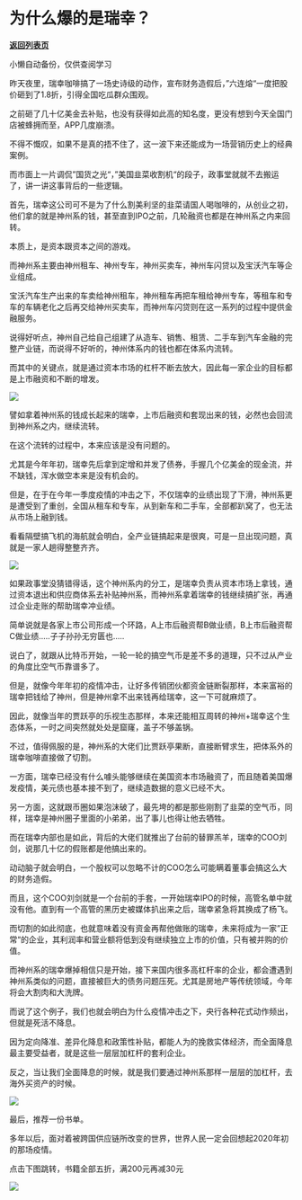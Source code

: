 # 为什么爆的是瑞幸？

[**返回列表页**](/gzh/政事堂2019)

小懒自动备份，仅供查阅学习

昨天夜里，瑞幸咖啡搞了一场史诗级的动作，宣布财务造假后，”六连熔“一度把股价砸到了1.8折，引得全国吃瓜群众围观。

  

之前砸了几十亿美金去补贴，也没有获得如此高的知名度，更没有想到今天全国门店被蜂拥而至，APP几度崩溃。

  

不得不慨叹，如果不是真的捂不住了，这一波下来还能成为一场营销历史上的经典案例。  

  

而市面上一片调侃”国货之光“，”美国韭菜收割机“的段子，政事堂就就不去搬运了，讲一讲这事背后的一些逻辑。  

  

首先，瑞幸这公司可不是为了什么割美利坚的韭菜请国人喝咖啡的，从创业之初，他们拿的就是神州系的钱，甚至直到IPO之前，几轮融资也都是在神州系之内来回转。

  

本质上，是资本跟资本之间的游戏。  

  

而神州系主要由神州租车、神州专车，神州买卖车，神州车闪贷以及宝沃汽车等企业组成。

  

宝沃汽车生产出来的车卖给神州租车，神州租车再把车租给神州专车，等租车和专车的车辆老化之后再交给神州买卖车，而神州车闪贷则在这一系列的过程中提供金融服务。

  

说得好听点，神州自己给自己组建了从造车、销售、租赁、二手车到汽车金融的完整产业链，而说得不好听的，神州体系内的钱也都在体系内流转。

  

而其中的关键点，就是通过资本市场的杠杆不断去放大，因此每一家企业的目标都是上市融资和不断的增发。

  

![](https://mmbiz.qpic.cn/mmbiz_jpg/rxhS23yu8cPoGlh8iciajmPRY5YzwLWGibftgLmjAPOHo4bM1R3ThNTWPY0JuBT30w14687jaSgb7AJTjcwEWkXsg/640?wx_fmt=jpeg)

  

譬如拿着神州系的钱成长起来的瑞幸，上市后融资和套现出来的钱，必然也会回流到神州系之内，继续流转。

  

在这个流转的过程中，本来应该是没有问题的。

  

尤其是今年年初，瑞幸先后拿到定增和并发了债券，手握几个亿美金的现金流，并不缺钱，浑水做空本来是没有机会的。

  

但是，在于在今年一季度疫情的冲击之下，不仅瑞幸的业绩出现了下滑，神州系更是遭受到了重创，全国从租车和专车，从到新车和二手车，全部都趴窝了，也无法从市场上融到钱。

  

看看隔壁搞飞机的海航就会明白，全产业链搞起来是很爽，可是一旦出现问题，真就是一家人趟得整整齐齐。

  

![](https://mmbiz.qpic.cn/mmbiz_png/rxhS23yu8cPoGlh8iciajmPRY5YzwLWGibfDmDyj2ja8dz4Tib8eqDxDqSIJ9mxqxLy2fZE2LLIEZRGLniaMrVul3xQ/640?wx_fmt=png)

  

如果政事堂没猜错得话，这个神州系内的分工，是瑞幸负责从资本市场上拿钱，通过资本退出和供应商体系去补贴神州系，而神州系拿着瑞幸的钱继续搞扩张，再通过企业走账的帮助瑞幸冲业绩。

  

简单说就是各家上市公司形成一个环路，A上市后融资帮B做业绩，B上市后融资帮C做业绩.....子子孙孙无穷匮也.....  

  

说白了，就跟从比特币开始，一轮一轮的搞空气币是差不多的道理，只不过从产业的角度比空气币靠谱多了。  

  

但是，就像今年年初的疫情冲击，让好多传销团伙都资金链断裂那样，本来富裕的瑞幸把钱给了神州，但是神州拿不出来钱再给瑞幸，这一下可就麻烦了。

  

因此，就像当年的贾跃亭的乐视生态那样，本来还能相互周转的神州+瑞幸这个生态体系，一时之间突然就处处是窟窿，盖子不够盖锅。  

  

不过，值得佩服的是，神州系的大佬们比贾跃亭果断，直接断臂求生，把体系外的瑞幸咖啡直接做了切割。  

  

一方面，瑞幸已经没有什么噱头能够继续在美国资本市场融资了，而且随着美国爆发疫情，美元债也基本接不到了，继续造数据的意义已经不大。

  

另一方面，这就跟币圈如果泡沫破了，最先垮的都是那些刚割了韭菜的空气币，同样，瑞幸是神州圈子里面的小弟弟，出了事儿也得让他去牺牲。

  

而在瑞幸内部也是如此，背后的大佬们就推出了台前的替罪羔羊，瑞幸的COO刘剑，说那几十亿的假账都是他搞出来的。

  

动动脑子就会明白，一个股权可以忽略不计的COO怎么可能瞒着董事会搞这么大的财务造假。

  

而且，这个COO刘剑就是一个台前的手套，一开始瑞幸IPO的时候，高管名单中就没有他。直到有一个高管的黑历史被媒体扒出来之后，瑞幸紧急将其换成了杨飞。

  

而切割的如此彻底，也就意味着没有资金再帮他做账的瑞幸，未来将成为一家”正常“的企业，其利润率和营业额将低到没有继续独立上市的价值，只有被并购的价值。  

  

而神州系的瑞幸爆掉相信只是开始，接下来国内很多高杠杆率的企业，都会遭遇到神州系类似的问题，直接被巨大的债务问题压死。尤其是房地产等传统领域，今年将会大割肉和大洗牌。

  

而说了这个例子，我们也就会明白为什么疫情冲击之下，央行各种花式动作频出，但就是死活不降息。

  

因为定向降准、差异化降息和政策性补贴，都能人为的挽救实体经济，而全面降息最主要受益者，就是这些一层层加杠杆的套利企业。

  

反之，当让我们全面降息的时候，就是我们要通过神州系那样一层层的加杠杆，去海外买资产的时候。

  

![](https://mmbiz.qpic.cn/mmbiz_jpg/rxhS23yu8cPp0iaKAfe0ZsWfgGcY72o9Nror8TicrtnlDsqzY7y4Kum4fM3X0FMEGlbvm9HvZUiaETSnLt4DHNLbQ/640?wx_fmt=jpeg)

  

最后，推荐一份书单。

  

多年以后，面对着被跨国供应链所改变的世界，世界人民一定会回想起2020年初的那场疫情。

  

点击下图跳转，书籍全部五折，满200元再减30元

  

[![](https://mmbiz.qpic.cn/mmbiz_png/rxhS23yu8cPoGlh8iciajmPRY5YzwLWGibfEDlScaibiaex8FyHLHXJeqHG64y2HdDJDYrK5zLhFWjpHoGg0uEvvhaw/640?wx_fmt=png)](https://mp.weixin.qq.com/s?__biz=Mzg3NjE1MDAzMw==&mid=2247484632&idx=1&sn=8537bc4c9563b0658f0013bbd8947ddc&scene=21#wechat_redirect)  

  

